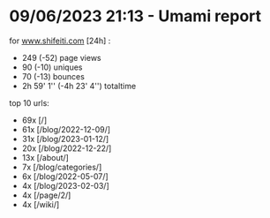 # 09/06/2023 21:13 - Umami report
for www.shifeiti.com [24h] :

 - 249 (-52) page views
 - 90 (-10) uniques
 - 70 (-13) bounces
 - 2h 59' 1'' (-4h 23' 4'') totaltime


top 10 urls:
 - 69x [/]
 - 61x [/blog/2022-12-09/]
 - 31x [/blog/2023-01-12/]
 - 20x [/blog/2022-12-22/]
 - 13x [/about/]
 - 7x [/blog/categories/]
 - 6x [/blog/2022-05-07/]
 - 4x [/blog/2023-02-03/]
 - 4x [/page/2/]
 - 4x [/wiki/]


